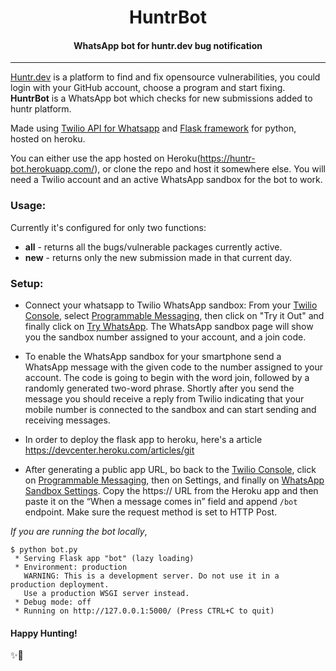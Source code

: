<h1 align="center">HuntrBot</h1>
<h4 align="center">WhatsApp bot for huntr.dev bug notification</h4>

******************

[Huntr.dev](https://www.huntr.dev/) is a platform to find and fix opensource vulnerabilities, you could login with your GitHub account, choose a program and start fixing. **HuntrBot** is a WhatsApp bot which checks for new submissions added to huntr platform.

Made using [Twilio API for Whatsapp](https://www.twilio.com/whatsapp) and [Flask framework](https://www.palletsprojects.com/p/flask/) for python, hosted on heroku.

You can either use the app hosted on Heroku(https://huntr-bot.herokuapp.com/), or clone the repo and host it somewhere else. You will need a Twilio account and an active WhatsApp sandbox for the bot to work.


### Usage:

Currently it's configured for only two functions:
* **all** - returns all the bugs/vulnerable packages currently active.
* **new** - returns only the new submission made in that current day.


### Setup:

* Connect your whatsapp to Twilio WhatsApp sandbox:
From your [Twilio Console](https://www.twilio.com/console), select [Programmable Messaging](https://www.twilio.com/console/sms/dashboard), then click on "Try it Out" and finally click on [Try WhatsApp](https://www.twilio.com/console/sms/whatsapp/learn). The WhatsApp sandbox page will show you the sandbox number assigned to your account, and a join code.

* To enable the WhatsApp sandbox for your smartphone send a WhatsApp message with the given code to the number assigned to your account. The code is going to begin with the word join, followed by a randomly generated two-word phrase. Shortly after you send the message you should receive a reply from Twilio indicating that your mobile number is connected to the sandbox and can start sending and receiving messages.

* In order to deploy the flask app to heroku, here's a article https://devcenter.heroku.com/articles/git

* After generating a public app URL, bo back to the [Twilio Console](https://www.twilio.com/console), click on [Programmable Messaging](https://www.twilio.com/console/sms/dashboard), then on Settings, and finally on [WhatsApp Sandbox Settings](https://www.twilio.com/console/sms/whatsapp/sandbox). Copy the https:// URL from the Heroku app and then paste it on the “When a message comes in” field and append `/bot` endpoint. Make sure the request method is set to HTTP Post.



_If you are running the bot locally_,
```
$ python bot.py
 * Serving Flask app "bot" (lazy loading)
 * Environment: production
   WARNING: This is a development server. Do not use it in a production deployment.
   Use a production WSGI server instead.
 * Debug mode: off
 * Running on http://127.0.0.1:5000/ (Press CTRL+C to quit)
```



#### Happy Hunting!
✨🍰 
